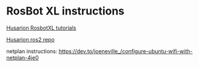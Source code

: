 # RosBot XL instructions


[Husarion RosbotXL tutorials](https://husarion.com/manuals/rosbot-xl/#ros-2-tutorials)

[Husarion ros2 repo](https://github.com/husarion/tutorial_pkg/tree/ros2)

netplan instructions: https://dev.to/joeneville_/configure-ubuntu-wifi-with-netplan-4je0